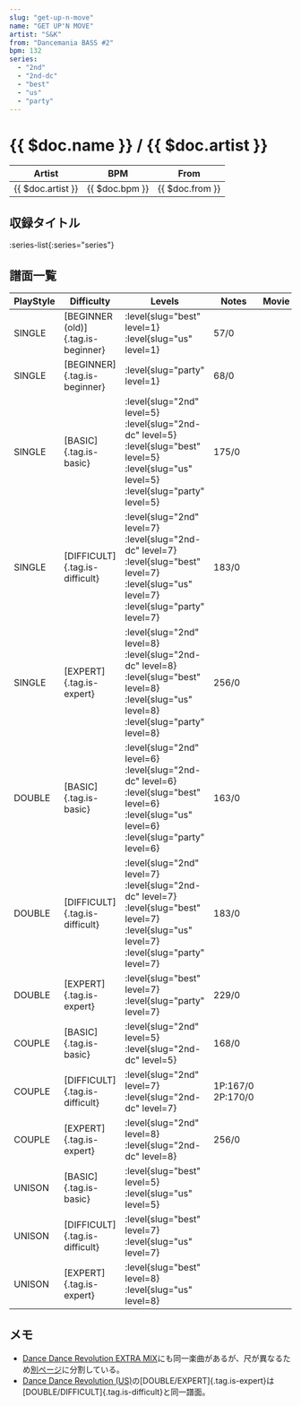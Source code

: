 ```yaml
---
slug: "get-up-n-move"
name: "GET UP'N MOVE"
artist: "S&K"
from: "Dancemania BASS #2"
bpm: 132
series:
  - "2nd"
  - "2nd-dc"
  - "best"
  - "us"
  - "party"
---
```


# {{ $doc.name }} / {{ $doc.artist }}

|Artist|BPM|From|
|------|---|----|
|{{ $doc.artist }}|{{ $doc.bpm }}|{{ $doc.from }}|

## 収録タイトル

:series-list{:series="series"}

## 譜面一覧

|PlayStyle|Difficulty|Levels|Notes|Movie|
|---------|----------|------|-----|-----|
|SINGLE|[BEGINNER (old)]{.tag.is-beginner}|<div class="field is-grouped is-grouped-multiline">:level{slug="best" level=1} :level{slug="us" level=1}</div>|57/0||
|SINGLE|[BEGINNER]{.tag.is-beginner}|<div class="field is-grouped is-grouped-multiline">:level{slug="party" level=1}</div>|68/0||
|SINGLE|[BASIC]{.tag.is-basic}|<div class="field is-grouped is-grouped-multiline">:level{slug="2nd" level=5} :level{slug="2nd-dc" level=5} :level{slug="best" level=5} :level{slug="us" level=5} :level{slug="party" level=5}</div>|175/0||
|SINGLE|[DIFFICULT]{.tag.is-difficult}|<div class="field is-grouped is-grouped-multiline">:level{slug="2nd" level=7} :level{slug="2nd-dc" level=7} :level{slug="best" level=7} :level{slug="us" level=7} :level{slug="party" level=7}</div>|183/0||
|SINGLE|[EXPERT]{.tag.is-expert}|<div class="field is-grouped is-grouped-multiline">:level{slug="2nd" level=8} :level{slug="2nd-dc" level=8} :level{slug="best" level=8} :level{slug="us" level=8} :level{slug="party" level=8}</div>|256/0||
|DOUBLE|[BASIC]{.tag.is-basic}|<div class="field is-grouped is-grouped-multiline">:level{slug="2nd" level=6} :level{slug="2nd-dc" level=6} :level{slug="best" level=6} :level{slug="us" level=6} :level{slug="party" level=6}</div>|163/0||
|DOUBLE|[DIFFICULT]{.tag.is-difficult}|<div class="field is-grouped is-grouped-multiline">:level{slug="2nd" level=7} :level{slug="2nd-dc" level=7} :level{slug="best" level=7} :level{slug="us" level=7} :level{slug="party" level=7}</div>|183/0||
|DOUBLE|[EXPERT]{.tag.is-expert}|<div class="field is-grouped is-grouped-multiline">:level{slug="best" level=7} :level{slug="party" level=7}</div>|229/0||
|COUPLE|[BASIC]{.tag.is-basic}|<div class="field is-grouped is-grouped-multiline">:level{slug="2nd" level=5} :level{slug="2nd-dc" level=5}</div>|168/0||
|COUPLE|[DIFFICULT]{.tag.is-difficult}|<div class="field is-grouped is-grouped-multiline">:level{slug="2nd" level=7} :level{slug="2nd-dc" level=7}</div>|1P:167/0 2P:170/0||
|COUPLE|[EXPERT]{.tag.is-expert}|<div class="field is-grouped is-grouped-multiline">:level{slug="2nd" level=8} :level{slug="2nd-dc" level=8}</div>|256/0||
|UNISON|[BASIC]{.tag.is-basic}|<div class="field is-grouped is-grouped-multiline">:level{slug="best" level=5} :level{slug="us" level=5}</div>|||
|UNISON|[DIFFICULT]{.tag.is-difficult}|<div class="field is-grouped is-grouped-multiline">:level{slug="best" level=7} :level{slug="us" level=7}</div>|||
|UNISON|[EXPERT]{.tag.is-expert}|<div class="field is-grouped is-grouped-multiline">:level{slug="best" level=8} :level{slug="us" level=8}</div>|||

## メモ

- [Dance Dance Revolution EXTRA MIX](/series/extra)にも同一楽曲があるが、尺が異なるため[別ページ](/songs/get-up-n-move-solo)に分割している。
- [Dance Dance Revolution (US)](/series/us)の[DOUBLE/EXPERT]{.tag.is-expert}は[DOUBLE/DIFFICULT]{.tag.is-difficult}と同一譜面。
